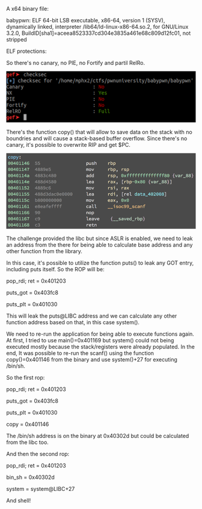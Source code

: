 A x64 binary file:

babypwn: ELF 64-bit LSB executable, x86-64, version 1 (SYSV), dynamically linked, interpreter /lib64/ld-linux-x86-64.so.2, for GNU/Linux 3.2.0, BuildID[sha1]=aceea8523337cd304e3835a461e68c809d12fc01, not stripped

ELF protections:

So there's no canary, no PIE, no Fortify and partil RelRo.

![proctections](baby_0.png)

There's the function copy() that will allow to save data on the stack with no boundries and will cause a stack-based buffer overflow. Since there's no canary, it's possible to overwrite RIP and get $PC.

![vuln](baby_1.png)

The challenge provided the libc but since ASLR is enabled, we need to leak an address from the there for being able to calculate base address and any other function from the library.

In this case, it's possible to utilize the function puts() to leak any GOT entry, including puts itself. So the ROP will be:

pop_rdi; ret = 0x401203

puts_got     = 0x403fc8

puts_plt     = 0x401030

This will leak the puts@LIBC address and we can calculate any other function address based on that, in this case system().

We need to re-run the application for being able to execute functions again. At first, I tried to use main()=0x401169 but system() could not being executed mostly because the stack/registers were already populated. In the end, It was possible to re-run the scanf() using the function copy()=0x401146 from the binary and use system()+27 for executing /bin/sh.

So the first rop:

pop_rdi; ret = 0x401203

puts_got     = 0x403fc8

puts_plt     = 0x401030

copy         = 0x401146

The /bin/sh address is on the binary at 0x40302d but could be calculated from the libc too.

And then the second rop:

pop_rdi; ret = 0x401203

bin_sh       = 0x40302d

system       = system@LIBC+27

And shell!

